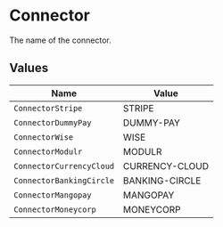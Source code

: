 # Connector

The name of the connector.


## Values

| Name                     | Value                    |
| ------------------------ | ------------------------ |
| `ConnectorStripe`        | STRIPE                   |
| `ConnectorDummyPay`      | DUMMY-PAY                |
| `ConnectorWise`          | WISE                     |
| `ConnectorModulr`        | MODULR                   |
| `ConnectorCurrencyCloud` | CURRENCY-CLOUD           |
| `ConnectorBankingCircle` | BANKING-CIRCLE           |
| `ConnectorMangopay`      | MANGOPAY                 |
| `ConnectorMoneycorp`     | MONEYCORP                |